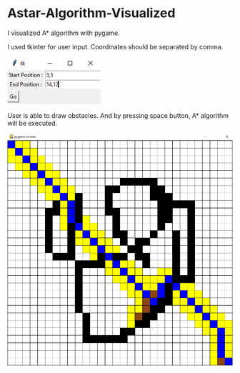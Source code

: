 # Astar-Algorithm-Visualized
I visualized A* algorithm with pygame.

I used tkinter for user input. Coordinates should be separated by comma.

<img src = "screenshot_user_input.png">

User is able to draw obstacles. And by pressing space button, A* algorithm will be executed.

<img src = "screenshot_board.png">
